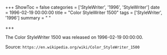 +++
ShowToc = false
categories = ['StyleWriter', '1996', 'StyleWriter']
date = 1996-02-19 00:00:00
title = "Color StyleWriter 1500"
tags = ['StyleWriter', '1996']
summary = " "

+++

The Color StyleWriter 1500 was released on 1996-02-19 00:00:00.

Source: `https://en.wikipedia.org/wiki/Color_StyleWriter_1500`


